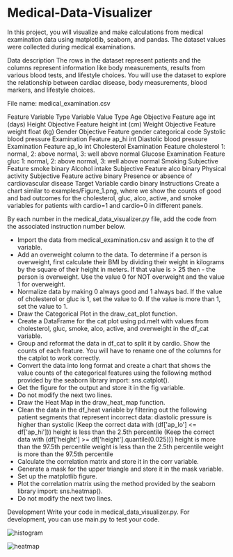 # Medical-Data-Visualizer
In this project, you will visualize and make calculations from medical examination data using matplotlib, seaborn, and pandas. The dataset values were collected during medical examinations.

Data description
The rows in the dataset represent patients and the columns represent information like body measurements, results from various blood tests, and lifestyle choices. You will use the dataset to explore the relationship between cardiac disease, body measurements, blood markers, and lifestyle choices.

File name: medical_examination.csv

Feature	Variable Type	Variable	Value Type
Age	Objective Feature	age	int (days)
Height	Objective Feature	height	int (cm)
Weight	Objective Feature	weight	float (kg)
Gender	Objective Feature	gender	categorical code
Systolic blood pressure	Examination Feature	ap_hi	int
Diastolic blood pressure	Examination Feature	ap_lo	int
Cholesterol	Examination Feature	cholesterol	1: normal, 2: above normal, 3: well above normal
Glucose	Examination Feature	gluc	1: normal, 2: above normal, 3: well above normal
Smoking	Subjective Feature	smoke	binary
Alcohol intake	Subjective Feature	alco	binary
Physical activity	Subjective Feature	active	binary
Presence or absence of cardiovascular disease	Target Variable	cardio	binary
Instructions
Create a chart similar to examples/Figure_1.png, where we show the counts of good and bad outcomes for the cholesterol, gluc, alco, active, and smoke variables for patients with cardio=1 and cardio=0 in different panels.

By each number in the medical_data_visualizer.py file, add the code from the associated instruction number below.

- Import the data from medical_examination.csv and assign it to the df variable.
- Add an overweight column to the data. To determine if a person is overweight, first calculate their BMI by dividing their weight in kilograms by the square of their height in meters. If that value is > 25 then - the person is overweight. Use the value 0 for NOT overweight and the value 1 for overweight.
- Normalize data by making 0 always good and 1 always bad. If the value of cholesterol or gluc is 1, set the value to 0. If the value is more than 1, set the value to 1.
- Draw the Categorical Plot in the draw_cat_plot function.
- Create a DataFrame for the cat plot using pd.melt with values from cholesterol, gluc, smoke, alco, active, and overweight in the df_cat variable.
- Group and reformat the data in df_cat to split it by cardio. Show the counts of each feature. You will have to rename one of the columns for the catplot to work correctly.
- Convert the data into long format and create a chart that shows the value counts of the categorical features using the following method provided by the seaborn library import: sns.catplot().
- Get the figure for the output and store it in the fig variable.
- Do not modify the next two lines.
- Draw the Heat Map in the draw_heat_map function.
- Clean the data in the df_heat variable by filtering out the following patient segments that represent incorrect data:
    diastolic pressure is higher than systolic (Keep the correct data with (df['ap_lo'] <= df['ap_hi']))
    height is less than the 2.5th percentile (Keep the correct data with (df['height'] >= df['height'].quantile(0.025)))
    height is more than the 97.5th percentile
    weight is less than the 2.5th percentile
    weight is more than the 97.5th percentile
- Calculate the correlation matrix and store it in the corr variable.
- Generate a mask for the upper triangle and store it in the mask variable.
- Set up the matplotlib figure.
- Plot the correlation matrix using the method provided by the seaborn library import: sns.heatmap().
- Do not modify the next two lines.

Development
Write your code in medical_data_visualizer.py. For development, you can use main.py to test your code.


![histogram](https://github.com/user-attachments/assets/fed24a48-f06f-47a0-89f8-a4081a01f3a3)


![heatmap](https://github.com/user-attachments/assets/bd356690-f187-428c-8f02-e38d5c7be9f6)
